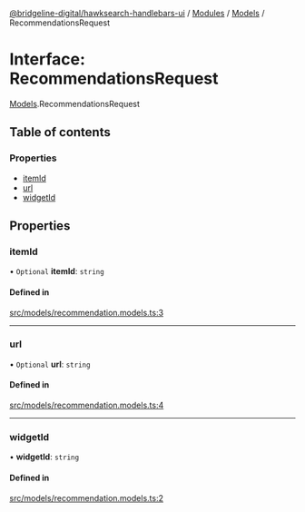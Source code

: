 [@bridgeline-digital/hawksearch-handlebars-ui](../README.md) / [Modules](../modules.md) / [Models](../modules/Models.md) / RecommendationsRequest

# Interface: RecommendationsRequest

[Models](../modules/Models.md).RecommendationsRequest

## Table of contents

### Properties

- [itemId](Models.RecommendationsRequest.md#itemid)
- [url](Models.RecommendationsRequest.md#url)
- [widgetId](Models.RecommendationsRequest.md#widgetid)

## Properties

### itemId

• `Optional` **itemId**: `string`

#### Defined in

[src/models/recommendation.models.ts:3](https://bitbucket.org/bridgelinedigital/frontend-handlebars-ui/src/db3ebfe/src/models/recommendation.models.ts#lines-3)

___

### url

• `Optional` **url**: `string`

#### Defined in

[src/models/recommendation.models.ts:4](https://bitbucket.org/bridgelinedigital/frontend-handlebars-ui/src/db3ebfe/src/models/recommendation.models.ts#lines-4)

___

### widgetId

• **widgetId**: `string`

#### Defined in

[src/models/recommendation.models.ts:2](https://bitbucket.org/bridgelinedigital/frontend-handlebars-ui/src/db3ebfe/src/models/recommendation.models.ts#lines-2)
